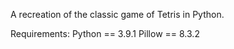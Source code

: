 A recreation of the classic game of Tetris in Python.

Requirements:
Python == 3.9.1
Pillow == 8.3.2
